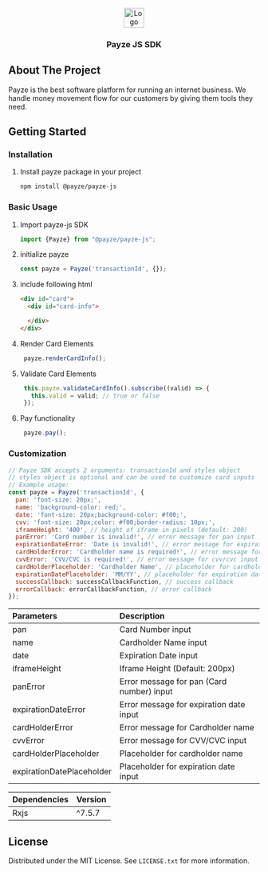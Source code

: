 <div id="top"></div>

[comment]: <> ([![Stargazers][stars-shield]][stars-url])



<!-- PROJECT LOGO -->
<br />
<div style="text-align: center">
  <a href="https://payze.io" target="_blank">
    <img src="https://dashboard.payze.io/assets/images/logo_v2.svg" alt="Logo" height="40">
  </a>

<h3 align="center">Payze JS SDK</h3>

[comment]: <> (  <p align="center">)

[comment]: <> (    <a href="">View Demo</a>)

[comment]: <> (    ·)

[comment]: <> (    <a href="">Report Bug</a>)

[comment]: <> (  </p>)
</div>

<!-- ABOUT THE PROJECT -->

## About The Project

Payze is the best software platform for running an internet business. We handle money movement flow for our customers by
giving them tools they need.

<!-- GETTING STARTED -->

## Getting Started

### Installation

1. Install payze package in your project
   ```sh
   npm install @payze/payze-js
   ```

### Basic Usage

1. Import payze-js SDK
   ```ts
   import {Payze} from "@payze/payze-js";
   ```
2. initialize payze
   ```ts
   const payze = Payze('transactionId', {});
   ```
3. include following html
   ```html
   <div id="card">
     <div id="card-info">

     </div>
   </div>
   ```
4. Render Card Elements
   ```ts
    payze.renderCardInfo();
   ```
5. Validate Card Elements
   ```ts
    this.payze.validateCardInfo().subscribe((valid) => {
      this.valid = valid; // true or false
    });
   ```
6. Pay functionality
   ```ts
    payze.pay();
    ```

### Customization

```js
// Payze SDK accepts 2 arguments: transactionId and styles object
// styles object is optional and can be used to customize card inputs
// Example usage: 
const payze = Payze('transactionId', {
  pan: 'font-size: 20px;',
  name: 'background-color: red;',
  date: 'font-size: 20px;background-color: #f00;',
  cvv: 'font-size: 20px;color: #f00;border-radius: 10px;',
  iframeHeight: '400', // height of iframe in pixels (default: 200)
  panError: 'Card number is invalid!', // error message for pan input
  expirationDateError: 'Date is invalid!', // error message for expiration date input
  cardHolderError: 'Cardholder name is required!', // error message for cardholder name input
  cvvError: 'CVV/CVC is required!', // error message for cvv/cvc input
  cardHolderPlaceholder: 'Cardholder Name', // placeholder for cardholder name input
  expirationDatePlaceholder: 'MM/YY', // placeholder for expiration date input
  successCallback: successCallbackFunction, // success callback
  errorCallback: errorCallbackFunction, // error callback
});
 ```

| Parameters                    | Description                               |
|:------------------------------|:------------------------------------------|
| pan                           | Card Number input                         |
| name                          | Cardholder Name input                     |
| date                          | Expiration Date input                     |
| iframeHeight                  | Iframe Height (Default: 200px)            |
| panError                      | Error message for pan (Card number) input |
| expirationDateError           | Error message for expiration date input   |
| cardHolderError               | Error message for Cardholder name         |
| cvvError                      | Error message for CVV/CVC input           |
| cardHolderPlaceholder         | Placeholder for cardholder name           |
| expirationDatePlaceholder     | Placeholder for expiration date input     |


| Dependencies      | Version |
|:------------------|:--------|
| Rxjs              | ^7.5.7  |



<!-- LICENSE -->

## License

Distributed under the MIT License. See `LICENSE.txt` for more information.


[stars-shield]: https://img.shields.io/github/stars/othneildrew/Best-README-Template.svg?style=for-the-badge

[stars-url]: https://github.com/othneildrew/Best-README-Template/stargazers

[license-shield]: https://img.shields.io/github/license/othneildrew/Best-README-Template.svg?style=for-the-badge

[license-url]: https://github.com/LICENSE.txt
